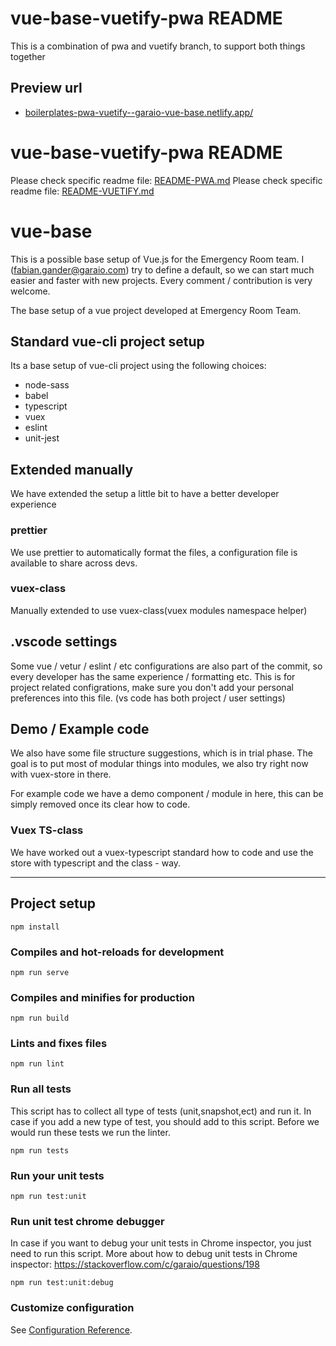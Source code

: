# vue-base-vuetify-pwa README

This is a combination of pwa and vuetify branch, to support both things together

## Preview url

- [boilerplates-pwa-vuetify--garaio-vue-base.netlify.app/](https://boilerplates-pwa-vuetify--garaio-vue-base.netlify.app/)

# vue-base-vuetify-pwa README

Please check specific readme file: [README-PWA.md](./README-PWA.md)
Please check specific readme file: [README-VUETIFY.md](./README-VUETIFY.md)

# vue-base

This is a possible base setup of Vue.js for the Emergency Room team.
I (fabian.gander@garaio.com) try to define a default, so we can start much easier and faster with new projects.
Every comment / contribution is very welcome.

The base setup of a vue project developed at Emergency Room Team.

## Standard vue-cli project setup

Its a base setup of vue-cli project using the following choices:

- node-sass
- babel
- typescript
- vuex
- eslint
- unit-jest

## Extended manually

We have extended the setup a little bit to have a better developer experience

### prettier

We use prettier to automatically format the files, a configuration file is available to share across devs.

### vuex-class

Manually extended to use vuex-class(vuex modules namespace helper)

## .vscode settings

Some vue / vetur / eslint / etc configurations are also part of the commit, so every developer has the same experience / formatting etc.
This is for project related configrations, make sure you don't add your personal preferences into this file. (vs code has both project / user settings)

## Demo / Example code

We also have some file structure suggestions, which is in trial phase.
The goal is to put most of modular things into modules, we also try right now with vuex-store in there.

For example code we have a demo component / module in here, this can be simply removed once its clear how to code.

### Vuex TS-class

We have worked out a vuex-typescript standard how to code and use the store with typescript and the class - way.

---

## Project setup

```
npm install
```

### Compiles and hot-reloads for development

```
npm run serve
```

### Compiles and minifies for production

```
npm run build
```

### Lints and fixes files

```
npm run lint
```

### Run all tests

This script has to collect all type of tests (unit,snapshot,ect) and run it.
In case if you add a new type of test, you should add to this script.
Before we would run these tests we run the linter.

```
npm run tests
```

### Run your unit tests

```
npm run test:unit
```

### Run unit test chrome debugger

In case if you want to debug your unit tests in Chrome inspector, you just need to run this script.
More about how to debug unit tests in Chrome inspector: <https://stackoverflow.com/c/garaio/questions/198>

```
npm run test:unit:debug
```

### Customize configuration

See [Configuration Reference](https://cli.vuejs.org/config/).
